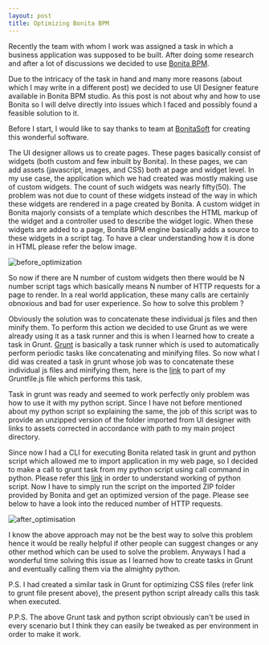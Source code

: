 ```yaml
---
layout: post
title: Optimizing Bonita BPM
---
```



<p>Recently the team with whom I work was assigned a task in which a business application was supposed to be built. After doing some research and after a lot of discussions we decided to use <a href="http://www.bonitasoft.com/">Bonita BPM</a>.</p>

<p>Due to the intricacy of the task in hand and many more reasons (about which I may write in a different post) we decided to use UI Designer feature available in Bonita BPM studio. As this post is not about why and how to use Bonita so I will delve directly into issues which I faced and possibly found a feasible solution to it.</p>

<p>Before I start, I would like to say thanks to team at <a href="http://www.bonitasoft.com/">BonitaSoft</a> for creating this wonderful software.</p>

<p>The UI designer allows us to create pages. These pages basically consist of widgets (both custom and few inbuilt by Bonita). In these pages, we can add assets (javascript, images, and CSS) both at page and widget level. In my use case, the application which we had created was mostly making use of custom widgets. The count of such widgets was nearly fifty(50). The problem was not due to count of these widgets instead of the way in which these widgets are rendered in a page created by Bonita. A custom widget in Bonita majorly consists of a template which describes the HTML markup of the widget and a controller used to describe the widget logic. When these widgets are added to a page, Bonita BPM engine basically adds a source to these widgets in a script tag. To have a clear understanding how it is done in HTML please refer the below image.</p>

![before_optimization](https://cloud.githubusercontent.com/assets/5805013/24839166/207e3d5a-1d73-11e7-8ede-86c7b4c3e93d.png)

<p>So now if there are N number of custom widgets then there would be N number script tags which basically means N number of HTTP requests for a page to render. In a real world application, these many calls are certainly obnoxious and bad for user experience. So how to solve this problem ?</p>

<p>Obviously the solution was to concatenate these individual js files and then minify them. To perform this action we decided to use Grunt as we were already using it as a task runner and this is when I learned how to create a task in Grunt. <a href="https://gruntjs.com/">Grunt</a> is basically a task runner which is used to automatically perform periodic tasks like concatenating and minifying files. So now what I did was created a task in grunt whose job was to concatenate these individual js files and minifying them, here is the <a href="https://gist.github.com/zealfire/270ef33cb6f7f89339c0cb0729e44c61">link</a> to part of my Gruntfile.js file which performs this task.</p>

<p>Task in grunt was ready and seemed to work perfectly only problem was how to use it with my python script. Since I have not before mentioned about my python script so explaining the same, the job of this script was to provide an unzipped version of the folder imported from UI designer with links to assets corrected in accordance with path to my main project directory.</p>

<p>Since now I had a CLI for executing Bonita related task in grunt and python script which allowed me to import application in my web page, so I decided to make a call to grunt task from my python script using call command in python. Please refer this <a href="https://gist.github.com/zealfire/15a3ad5b90f6ffa6724bf27e59da2d27">link</a> in order to understand working of python script. Now I have to simply run the script on the imported ZIP folder provided by Bonita and get an optimized version of the page. Please see below to have a look into the reduced number of HTTP requests.</p>

![after_optimisation](https://cloud.githubusercontent.com/assets/5805013/24839091/22c8b244-1d72-11e7-960d-709b0b41b14e.png)

<p> I know the above approach may not be the best way to solve this problem hence it would be really helpful if other people can suggest changes or any other method which can be used to solve the problem. Anyways I had a wonderful time solving this issue as I learned how to create tasks in Grunt and eventually calling them via the almighty python.</p>

P.S. I had created a similar task in Grunt for optimizing CSS files (refer link to grunt file present above), the present python script already calls this task when executed.

P.P.S. The above Grunt task and python script obviously can't be used in every scenario but I think they can easily be tweaked as per environment in order to make it work.